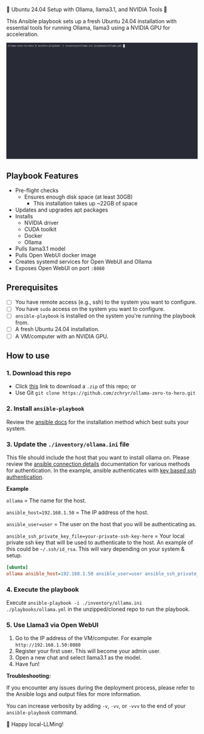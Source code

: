 🚀 Ubuntu 24.04 Setup with Ollama, llama3.1, and NVIDIA Tools 🚀

This Ansible playbook sets up a fresh Ubuntu 24.04 installation with essential tools for running Ollama, llama3 using a NVIDIA GPU for acceleration.

![600% speed](assets/ollama.gif)

## Playbook Features

- Pre-flight checks
  - Ensures enough disk space (at least 30GB)
    - This installation takes up ~22GB of space
- Updates and upgrades apt packages
- Installs
  - NVIDIA driver
  - CUDA toolkit
  - Docker
  - Ollama
- Pulls llama3.1 model
- Pulls Open WebUI docker image
- Creates systemd services for Open WebUI and Ollama
- Exposes Open WebUI on port `:8080`

## Prerequisites

- [ ] You have remote access (e.g., ssh) to the system you want to configure.
- [ ] You have `sudo` access on the system you want to configure.
- [ ] `ansible-playbook` is installed on the system you're running the playbook from.
- [ ] A fresh Ubuntu 24.04 installation.
- [ ] A VM/computer with an NVIDIA GPU.

## How to use

### 1. Download this repo

- Click [this](https://github.com/zchryr/ollama-zero-to-hero/archive/refs/heads/main.zip) link to download a `.zip` of this repo; or
- Use Git `git clone https://github.com/zchryr/ollama-zero-to-hero.git`

### 2. Install `ansible-playbook`

Review the [ansible docs](https://docs.ansible.com/ansible/latest/installation_guide/installation_distros.html) for the installation method which best suits your system.

### 3. Update the `./inventory/ollama.ini` file

This file should include the host that you want to install ollama on. Please review the [ansible connection details](https://docs.ansible.com/ansible/latest/inventory_guide/connection_details.html) documentation for various methods for authentication. In the example, ansible authenticates with [key based ssh authentication](https://www.digitalocean.com/community/tutorials/how-to-configure-ssh-key-based-authentication-on-a-linux-server).

**Example**

`ollama` = The name for the host.

`ansible_host=192.168.1.50` = The IP address of the host.

`ansible_user=user` = The user on the host that you will be authenticating as.

`ansible_ssh_private_key_file=your-private-ssh-key-here` = Your local private ssh key that will be used to authenticate to the host. An example of this could be `~/.ssh/id_rsa`. This will vary depending on your system & setup.

```ini
[ubuntu]
ollama ansible_host=192.168.1.50 ansible_user=user ansible_ssh_private_key_file=your-private-ssh-key-here
```

### 4. Execute the playbook

Execute `ansible-playbook -i ./inventory/ollama.ini ./playbooks/ollama.yml` in the unzipped/cloned repo to run the playbook.

### 5. Use Llama3 via Open WebUI

1. Go to the IP address of the VM/computer. For example `http://192.168.1.50:8080`
2. Register your first user. This will become your admin user.
3. Open a new chat and select llama3.1 as the model.
4. Have fun!

**Troubleshooting:**

If you encounter any issues during the deployment process, please refer to the Ansible logs and output files for more information.

You can increase verbosity by adding `-v`, `-vv`, or `-vvv` to the end of your `ansible-playbook` command.

🦙 Happy local-LLMing!
